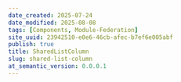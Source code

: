 ```yaml
---
date_created: 2025-07-24
date_modified: 2025-08-08
tags: [Components, Module-Federation]
site_uuid: 23942510-e0e6-46cb-afec-b7ef6e005abf
publish: true
title: SharedListColumn
slug: shared-list-column
at_semantic_version: 0.0.0.1
---
```

